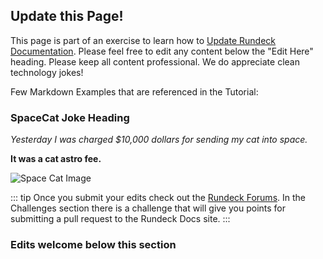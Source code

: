 ## Update this Page!

This page is part of an exercise to learn how to [Update Rundeck Documentation](/learning/howto/update-rundeck-docs.md).  Please feel free to edit any content below the "Edit Here" heading.  Please keep all content professional.  We do appreciate clean technology jokes!

Few Markdown Examples that are referenced in the Tutorial:

### SpaceCat Joke Heading

_Yesterday I was charged $10,000 dollars for sending my cat into space._

**It was a cat astro fee.**

![Space Cat Image](@assets/img/saucer-cat.png)

::: tip
Once you submit your edits check out the [Rundeck Forums](https://community.pagerduty.com/forum/c/rundeck).  In the Challenges section there is a challenge that will give you points for submitting a pull request to the Rundeck Docs site.
:::

### Edits welcome below this section
